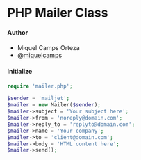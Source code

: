 # PHP Mailer Class

#### Author

* Miquel Camps Orteza
* [@miquelcamps](https://twitter.com/miquelcamps)

#### Initialize

```php
require 'mailer.php';

$sender = 'mailjet';
$mailer = new Mailer($sender);
$mailer->subject = 'Your subject here';
$mailer->from = 'noreply@domain.com';
$mailer->reply_to = 'replyto@domain.com';
$mailer->name = 'Your company';
$mailer->to = 'client@domain.com';
$mailer->body = 'HTML content here';
$mailer->send();
```